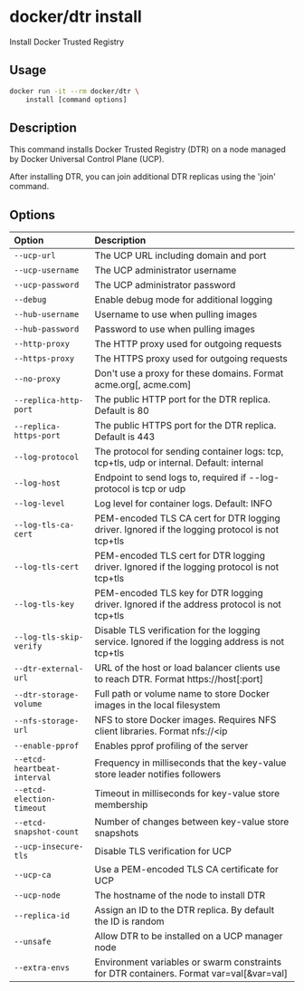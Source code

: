 <!--[metadata]>
+++
title ="install"
description="Install Docker Trusted Registry"
keywords= ["docker, dtr, cli, install"]
[menu.main]
parent="dtr_menu_reference"
identifier="dtr_reference_install"
+++
<![end-metadata]-->

# docker/dtr install

Install Docker Trusted Registry

## Usage

```bash
docker run -it --rm docker/dtr \
    install [command options]
```

## Description


This command installs Docker Trusted Registry (DTR) on a node managed by
Docker Universal Control Plane (UCP).

After installing DTR, you can join additional DTR replicas using the 'join'
command.


## Options

| Option                    | Description                |
|:--------------------------|:---------------------------|
|`--ucp-url`|The UCP URL including domain and port|
|`--ucp-username`|The UCP administrator username|
|`--ucp-password`|The UCP administrator password|
|`--debug`|Enable debug mode for additional logging|
|`--hub-username`|Username to use when pulling images|
|`--hub-password`|Password to use when pulling images|
|`--http-proxy`|The HTTP proxy used for outgoing requests|
|`--https-proxy`|The HTTPS proxy used for outgoing requests|
|`--no-proxy`|Don't use a proxy for these domains. Format acme.org[, acme.com]|
|`--replica-http-port`|The public HTTP port for the DTR replica. Default is 80|
|`--replica-https-port`|The public HTTPS port for the DTR replica. Default is 443|
|`--log-protocol`|The protocol for sending container logs: tcp, tcp+tls, udp or internal. Default: internal|
|`--log-host`|Endpoint to send logs to, required if --log-protocol is tcp or udp|
|`--log-level`|Log level for container logs. Default: INFO|
|`--log-tls-ca-cert`|PEM-encoded TLS CA cert for DTR logging driver. Ignored if the logging protocol is not tcp+tls|
|`--log-tls-cert`|PEM-encoded TLS cert for DTR logging driver. Ignored if the logging protocol is not tcp+tls|
|`--log-tls-key`|PEM-encoded TLS key for DTR logging driver. Ignored if the address protocol is not tcp+tls|
|`--log-tls-skip-verify`|Disable TLS verification for the logging service. Ignored if the logging address is not tcp+tls|
|`--dtr-external-url`|URL of the host or load balancer clients use to reach DTR. Format https://host[:port]|
|`--dtr-storage-volume`|Full path or volume name to store Docker images in the local filesystem|
|`--nfs-storage-url`|NFS to store Docker images. Requires NFS client libraries. Format nfs://<ip|hostname>/<mountpoint>|
|`--enable-pprof`|Enables pprof profiling of the server|
|`--etcd-heartbeat-interval`|Frequency in milliseconds that the key-value store leader notifies followers|
|`--etcd-election-timeout`|Timeout in milliseconds for key-value store membership|
|`--etcd-snapshot-count`|Number of changes between key-value store snapshots|
|`--ucp-insecure-tls`|Disable TLS verification for UCP|
|`--ucp-ca`|Use a PEM-encoded TLS CA certificate for UCP|
|`--ucp-node`|The hostname of the node to install DTR|
|`--replica-id`|Assign an ID to the DTR replica. By default the ID is random|
|`--unsafe`|Allow DTR to be installed on a UCP manager node|
|`--extra-envs`|Environment variables or swarm constraints for DTR containers. Format var=val[&var=val]|

